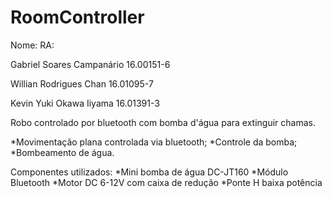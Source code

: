 # RoomController

Nome:                       RA:

Gabriel Soares Campanário   16.00151-6 

Willian Rodrigues Chan      16.01095-7

Kevin Yuki Okawa Iiyama     16.01391-3

Robo controlado por bluetooth com bomba d'água para extinguir chamas.

*Movimentação plana controlada via bluetooth;
*Controle da bomba;
*Bombeamento de água.

Componentes utilizados:
*Mini bomba de água DC-JT160
*Módulo Bluetooth
*Motor DC 6-12V com caixa de redução
*Ponte H baixa potência
